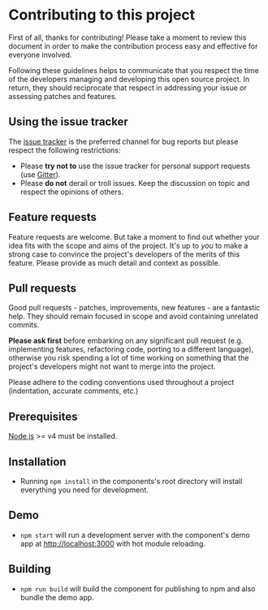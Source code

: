 # Contributing to this project

First of all, thanks for contributing! Please take a moment to review this document in order to make the contribution process easy and effective for everyone involved.

Following these guidelines helps to communicate that you respect the time of the developers managing and developing this open source project. In return, they should reciprocate that respect in addressing your issue or assessing patches and features.

## Using the issue tracker

The [issue tracker](https://github.com/clauderic/react-tiny-virtual-list/issues) is the preferred channel for bug reports but please respect the following restrictions:

* Please **try not to** use the issue tracker for personal support requests (use [Gitter](https://gitter.im/clauderic/react-tiny-virtual-list)).
* Please **do not** derail or troll issues. Keep the discussion on topic and respect the opinions of others.

## Feature requests

Feature requests are welcome.
But take a moment to find out whether your idea fits with the scope and aims of the project.
It's up to *you* to make a strong case to convince the project's developers of the merits of this feature.
Please provide as much detail and context as possible.

## Pull requests

Good pull requests - patches, improvements, new features - are a fantastic help.
They should remain focused in scope and avoid containing unrelated commits.

**Please ask first** before embarking on any significant pull request (e.g. implementing features, refactoring code, porting to a different language),
otherwise you risk spending a lot of time working on something that the project's developers might not want to merge into the project.

Please adhere to the coding conventions used throughout a project (indentation, accurate comments, etc.)

## Prerequisites

[Node.js](http://nodejs.org/) >= v4 must be installed.

## Installation

- Running `npm install` in the components's root directory will install everything you need for development.

## Demo

- `npm start` will run a development server with the component's demo app at [http://localhost:3000](http://localhost:3000) with hot module reloading.

## Building

- `npm run build` will build the component for publishing to npm and also bundle the demo app.
